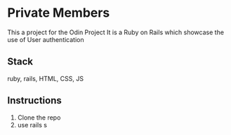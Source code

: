 # Private Members
This a project for the Odin Project
It is a Ruby on Rails which showcase the use of User authentication

## Stack
ruby, rails, HTML, CSS, JS

## Instructions
1) Clone the repo
2) use rails s
